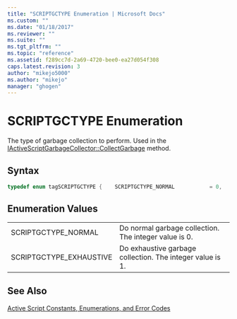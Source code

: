 ```yaml
---
title: "SCRIPTGCTYPE Enumeration | Microsoft Docs"
ms.custom: ""
ms.date: "01/18/2017"
ms.reviewer: ""
ms.suite: ""
ms.tgt_pltfrm: ""
ms.topic: "reference"
ms.assetid: f289cc7d-2a69-4720-bee0-ea27d054f308
caps.latest.revision: 3
author: "mikejo5000"
ms.author: "mikejo"
manager: "ghogen"
---
```

# SCRIPTGCTYPE Enumeration
The type of garbage collection to perform. Used in the [IActiveScriptGarbageCollector::CollectGarbage](../../winscript/reference/iactivescriptgarbagecollector-collectgarbage.md) method.  
  
## Syntax  
  
```cpp  
typedef enum tagSCRIPTGCTYPE {    SCRIPTGCTYPE_NORMAL           = 0,    SCRIPTGCTYPE_EXHAUSTIVE       = 1,} SCRIPTGCTYPE;  
```  
  
## Enumeration Values  
  
|||  
|-|-|  
|SCRIPTGCTYPE_NORMAL|Do normal garbage collection. The integer value is 0.|  
|SCRIPTGCTYPE_EXHAUSTIVE|Do exhaustive garbage collection. The integer value is 1.|  
  
## See Also  
 [Active Script Constants, Enumerations, and Error Codes](../../winscript/reference/active-script-constants-enumerations-and-error-codes.md)